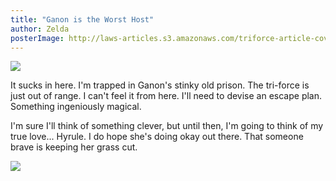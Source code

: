 ```yaml
---
title: "Ganon is the Worst Host"
author: Zelda
posterImage: http://laws-articles.s3.amazonaws.com/triforce-article-cover.jpg
---
```


![](http://laws-articles.s3.amazonaws.com/article-zelda-1.jpg)

It sucks in here. I'm trapped in Ganon's stinky old prison. The tri-force is just out of range. I can't feel it from here. I'll need to devise an escape plan. Something ingeniously magical.

I'm sure I'll think of something clever, but until then, I'm going to think of my true love... Hyrule. I do hope she's doing okay out there. That someone brave is keeping her grass cut.

![](http://laws-articles.s3.amazonaws.com/article-zelda-2.jpg)
